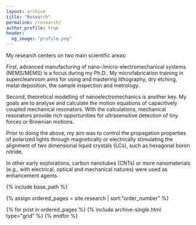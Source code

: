 ```yaml
---
layout: archive
title: "Research"
permalink: /research/
author_profile: true
header:
  og_image: "profile.png"
---
```


My research centers on two main scientific areas:

First, advanced manufacturing of nano-/micro-electromechanical systems (NEMS/MEMS) is a focus during my Ph.D..
My microfabrication training in supercleanroom aims for using and mastering lithography, dry etching, metal 
deposition, the sample inspection and metrology.

Second, theoretical modelling of nanoelectromechanics is another key. My goals are to analyse and calculate 
the motion equations of capacitively coupled mechanical resonators. With the calculations, mechanical
resonators provide rich opportunities for ultrasensitive detection of tiny forces or Brownian motions.

Prior to doing the above, my aim was to control the propagation properties of polarized lights through magnetically or electrically stimulating the alignment of two dimensional liquid crystals (LCs), such as hexagonal boron nitride.

In other early explorations, carbon nanotubes (CNTs) or more nanomaterials (e.g., with electrical, optical and mechanical natures) were used as enhancement agents.


<nbsp>

{% include base_path %}

{% assign ordered_pages = site.research | sort:"order_number" %}

{% for post in ordered_pages %}
  {% include archive-single.html type="grid" %}
{% endfor %}

